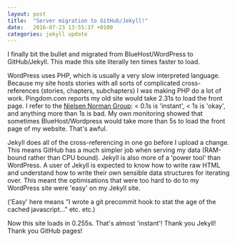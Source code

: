 ```yaml
---
layout: post
title:  "Server migration to GitHub/Jekyll!"
date:   2016-07-23 13:55:37 +0100
categories: jekyll update
---
```


I finally bit the bullet and migrated from BlueHost/WordPress to GitHub/Jekyll.  This made this site literally ten times faster to load.

WordPress uses PHP, which is usually a very slow interpreted language.  Because my site hosts stories with all sorts of complicated cross-references (stories, chapters, subchapters) I was making PHP do a lot of work.  Pingdom.com reports my old site would take 2.31s to load the front page.  I refer to the [Nielsen Norman Group][latency-ref]: < 0.1s is 'instant', < 1s is 'okay', and anything more than 1s is bad.  My own monitoring showed that sometimes BlueHost/Wordpress would take more than 5s to load the front page of my website.  That's awful.

Jekyll does all of the cross-referencing in one go before I upload a change.  This means GitHub has a much simpler job when serving my data (RAM-bound rather than CPU bound).  Jekyll is also more of a 'power tool' than WordPress.  A user of Jekyll is expected to know how to write raw HTML and understand how to write their own sensible data structures for iterating over.  This meant the optimisations that were too hard to do to my WordPress site were 'easy' on my Jekyll site.

('Easy' here means "I wrote a git precommit hook to stat the age of the cached javascript..." etc. etc.)

Now this site loads in 0.255s.  That's almost 'instant'!  Thank you Jekyll!  Thank you GitHub pages!

[latency-ref]: https://www.nngroup.com/articles/powers-of-10-time-scales-in-ux/ 
